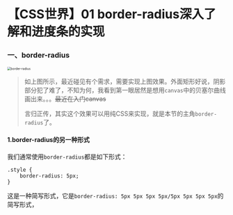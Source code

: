 # 【CSS世界】01  border-radius深入了解和进度条的实现

###   一、border-radius

<img src="/Users/xingchen/Documents/GitHub/Basic/css/images/css01-1.png" alt="border-radius" style="zoom:50%;" />

> 如上图所示，最近碰见有个需求，需要实现上图效果。外面矩形好说，阴影部分犯了难了，不知为何，我看到第一眼居然是想用``canvas``中的贝塞尔曲线画出来。。。~~最近在入门canvas~~
>
> 言归正传，其实这个效果可以用纯CSS来实现，就是本节的主角``border-radius``了。

#### 1.border-radius的另一种形式

我们通常使用``border-radius``都是如下形式：

```
.style {
	border-radius: 5px;
}
```

这是一种简写形式，它是``border-radius: 5px 5px 5px 5px/5px 5px 5px 5px``的简写形式，

